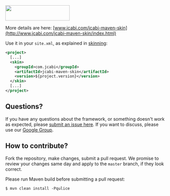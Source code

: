 <img src="http://img.jcabi.com/logo.png" width="200px" height="48px" />

More details are here: [www.jcabi.com/jcabi-maven-skin](http://www.jcabi.com/jcabi-maven-skin/index.html)

Use it in your `site.xml`, as explained in
[skinning](http://maven.apache.org/plugins/maven-site-plugin/examples/sitedescriptor.html#Skinning):

```xml
<project>
  [...]
  <skin>
    <groupId>com.jcabi</groupId>
    <artifactId>jcabi-maven-skin</artifactId>
    <version>${project.version}</version>
  </skin>
  [...]
</project>
```

## Questions?

If you have any questions about the framework, or something doesn't work as expected,
please [submit an issue here](https://github.com/yegor256/jcabi/issues/new).
If you want to discuss, please use our [Google Group](https://groups.google.com/forum/#!forum/jcabi).

## How to contribute?

Fork the repository, make changes, submit a pull request.
We promise to review your changes same day and apply to
the `master` branch, if they look correct.

Please run Maven build before submitting a pull request:

```
$ mvn clean install -Pqulice
```
